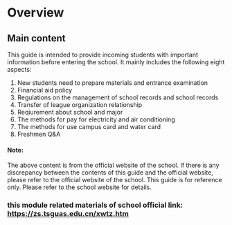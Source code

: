 # Overview
## Main content
This guide is intended to provide incoming students with important information before entering the school. It mainly includes the following eight aspects:
1. New students need to prepare materials and entrance examination
2. Financial aid policy
3. Regulations on the management of school records and school records
4. Transfer of league organization relationship
5. Reqiurement about school and major
6. The methods for pay for electricity and air conditioning
7. The methods for use campus card and water card
8. Freshmen Q&A

#### Note:
The above content is from the official website of the school. If there is any discrepancy between the contents of this guide and the official website, please refer to the official website of the school. This guide is for reference only. Please refer to the school website for details.
### this module related materials of school official link: https://zs.tsguas.edu.cn/xwtz.htm
